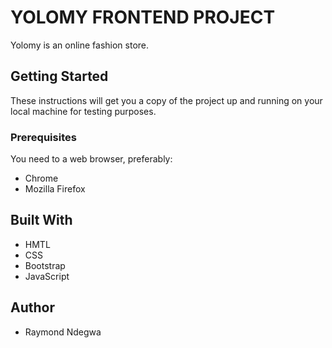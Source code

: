 # YOLOMY FRONTEND PROJECT

Yolomy is an online fashion store.

## Getting Started
These instructions will get you a copy of the project up and running on your local machine for testing purposes.  

### Prerequisites
You need to a web browser, preferably: 
* Chrome
* Mozilla Firefox

## Built With
* HMTL
* CSS
* Bootstrap
* JavaScript


## Author
* Raymond Ndegwa